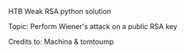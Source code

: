 HTB Weak RSA python solution

Topic: Perform Wiener's attack on a public RSA key

Credits to: Machina & tomtoump
